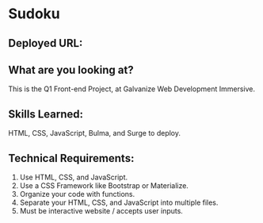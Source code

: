 # Sudoku

## Deployed URL: 

## What are you looking at? 
This is the Q1 Front-end Project, at Galvanize Web Development Immersive.

## Skills Learned: 
HTML, CSS, JavaScript, Bulma, and Surge to deploy.

## Technical Requirements:
1. Use HTML, CSS, and JavaScript.
2. Use a CSS Framework like Bootstrap or Materialize.
3. Organize your code with functions.
4. Separate your HTML, CSS, and JavaScript into multiple files.
5. Must be interactive website / accepts user inputs.
